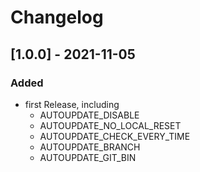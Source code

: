 # Changelog

## [1.0.0] - 2021-11-05
### Added
 - first Release, including
   - AUTOUPDATE_DISABLE
   - AUTOUPDATE_NO_LOCAL_RESET
   - AUTOUPDATE_CHECK_EVERY_TIME
   - AUTOUPDATE_BRANCH
   - AUTOUPDATE_GIT_BIN
